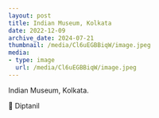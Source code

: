 ```yaml
---
layout: post
title: Indian Museum, Kolkata
date: 2022-12-09
archive_date: 2024-07-21
thumbnail: /media/Cl6uEGBBiqW/image.jpeg
media:
- type: image
  url: /media/Cl6uEGBBiqW/image.jpeg
---
```


Indian Museum, Kolkata.

📸 Diptanil